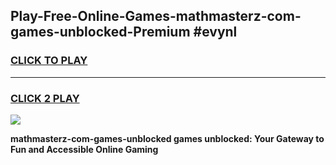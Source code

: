 
## Play-Free-Online-Games-mathmasterz-com-games-unblocked-Premium #evynl
<h3>
<a href="https://premium.freeplayer.one?title=mathmasterz-com-games-unblocked&ref=8M">CLICK TO PLAY</a></h3>
<hr>

<h3>
<a href="https://premium.freeplayer.one?title=mathmasterz-com-games-unblocked&ref=8M">CLICK 2 PLAY</a>
  
</h3>

<a href="https://premium.freeplayer.one?title=mathmasterz-com-games-unblocked&ref=8M"><img src="https://clearcache.store/games.png"></a>


**mathmasterz-com-games-unblocked games unblocked: Your Gateway to Fun and Accessible Online Gaming**
